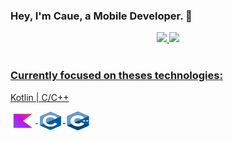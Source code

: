 ### Hey, I'm Caue, a Mobile Developer. 📱

<div style="display: inline_block" align="center">
  <a href="https://github.com/cauecbb">
  <img height="140em" src="https://github-readme-stats-git-masterrstaa-rickstaa.vercel.app/api?username=cauecbb&show_icons=true&theme=tokyonight&include_all_commits=true&count_private=true"/>
  <img height="140em" src="https://github-readme-stats-git-masterrstaa-rickstaa.vercel.app/api/top-langs/?username=cauecbb&theme=tokyonight&layout=compact&hide=cmake,swift,kotlin,objective-c,c%2B%2B"/>
</div>
<div style="display: inline_block"><br>
  <h3>Currently focused on theses technologies:</h3>
  <p>  Kotlin | C/C++ </p>
  <img align="center" alt="Caue-dart" height="30" width="40" src="https://raw.githubusercontent.com/devicons/devicon/master/icons/kotlin/kotlin-original.svg">
  <img align="center" alt="Caue-flutter" height="30" width="40" src="https://raw.githubusercontent.com/devicons/devicon/master/icons/c/c-original.svg">
  <img align="center" alt="Caue-flutter" height="30" width="40" src="https://raw.githubusercontent.com/devicons/devicon/master/icons/cplusplus/cplusplus-original.svg">
</div>
